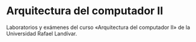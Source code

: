 # Arquitectura del computador II
Laboratorios y exámenes del curso «Arquitectura del computador II» de la Universidad Rafael Landívar.
